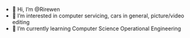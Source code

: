 - 👋 Hi, I’m @Rirewen
- 👀 I’m interested in computer servicing, cars in general, picture/video editing
- 🌱 I’m currently learning Computer Science Operational Engineering

<!---
Rirewen/Rirewen is a ✨ special ✨ repository because its `README.md` (this file) appears on your GitHub profile.
You can click the Preview link to take a look at your changes.
--->
